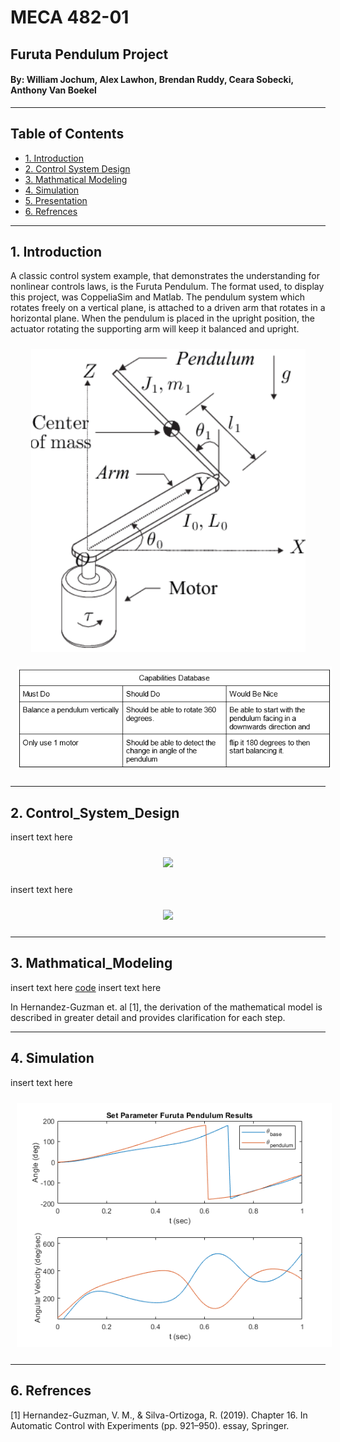 # MECA 482-01 
  
##  Furuta Pendulum Project
  
####  By: William Jochum, Alex Lawhon, Brendan Ruddy, Ceara Sobecki, Anthony Van Boekel
-----------------------------------------------------------------------------------------
## Table of Contents
- [1. Introduction](#1-Introduction)
- [2. Control System Design](#2-Control_System_Design)
- [3. Mathmatical Modeling](#3-Mathmatical_Modeling)
- [4. Simulation](#4-Simulation)
- [5. Presentation](#5-Presentation)
- [6. Refrences](#6-Refrences)

-----------------------------------------------------------------------------------------
## 1. Introduction

A classic control system example, that demonstrates the understanding for nonlinear controls laws, is the Furuta Pendulum.
The format used, to display this project, was CoppeliaSim and Matlab. The pendulum system which rotates freely on a vertical plane, is attached to a driven arm that rotates in a horizontal plane. When the pendulum is placed in the upright position, the actuator rotating the supporting arm will keep it balanced and upright. 


<p align = "center">
  <img src = "Images/FBD_Furuta.PNG" style="margin:10px 10px">
  <img src = "Images/Capabilities_Database.PNG" style="margin:10px 10px">
</p>

-----------------------------------------------------------------------------------------
## 2. Control_System_Design

insert text here

<p align = "center">
  <img src = "Images/Mech_482_Diagrams-Operational Viewpoint Diagram.drawio.png" style="margin:10px 10px">
</p>

insert text here

<p align = "center">
  <img src = "Images/Mech_482_Diagrams-Logical Functional Diagram.drawio.png" style="margin:10px 10px">
</p>

-----------------------------------------------------------------------------------------
## 3. Mathmatical_Modeling

insert text here
 [code](MECA_482_Project_Code.m) 
 insert text here
 
  In Hernandez-Guzman et. al [1], the derivation of the mathematical model is described in greater detail and provides clarification for each step.

-----------------------------------------------------------------------------------------
## 4. Simulation

insert text here

<p align = "center">
  <img src = "Images/Matlab_results.png" style="margin:10px 10px">
</p>

-----------------------------------------------------------------------------------------
## 6. Refrences
 
 [1] Hernandez-Guzman, V. M., & Silva-Ortizoga, R. (2019). Chapter 16. In Automatic Control with Experiments (pp. 921–950). essay, Springer.
